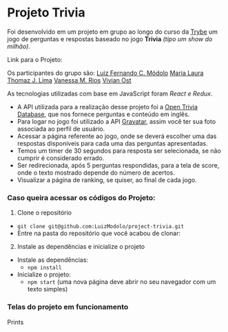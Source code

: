 # Projeto **Trivia** #

Foi desenvolvido em um projeto em grupo ao longo do curso da [Trybe](https://www.betrybe.com) um jogo de perguntas e respostas baseado no jogo **Trivia** _(tipo um show do milhão)_.

Link para o Projeto:

Os participantes do grupo são:
[Luiz Fernando C. Módolo](https://github.com/LuizModolo)
[Maria Laura](https://github.com/marialaura27)
[Thomaz J. Lima](https://github.com/thomazjeffersonlima)
[Vanessa M. Rios](https://github.com/vanessamrios)
[Vivian Ost](https://github.com/vivianost)

As tecnologias utilizadas com base em JavaScript foram _React e Redux_.

  - A API utilizada para a realização desse projeto foi a [Open Trivia Database](https://opentdb.com/api_config.php), que nos fornece perguntas e conteúdo em inglês. 
  - Para logar no jogo foi utilizado a API [Gravatar](https://pt.gravatar.com/), assim você ter sua foto associada ao perfil de usuário.
  - Acessar a página referente ao jogo, onde se deverá escolher uma das respostas disponíveis para cada uma das perguntas apresentadas.
  - Temos um timer de 30 segundos para resposta ser selecionada, se não cumprir é considerado errado.
  - Ser redirecionada, após 5 perguntas respondidas, para a tela de score, onde o texto mostrado depende do número de acertos.
  - Visualizar a página de ranking, se quiser, ao final de cada jogo.

### Caso queira acessar os códigos do Projeto: ###
1. Clone o repositório
  * `git clone git@github.com:LuizModolo/project-trivia.git`
  * Entre na pasta do repositório que você acabou de clonar:

2. Instale as dependências e inicialize o projeto
  * Instale as dependências:
    * `npm install`
  * Inicialize o projeto:
    * `npm start` (uma nova página deve abrir no seu navegador com um texto simples)

### Telas do projeto em funcionamento ###

Prints  
